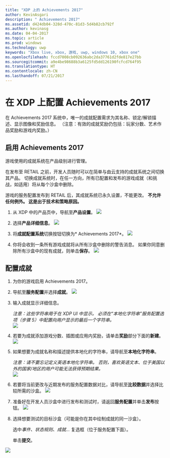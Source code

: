 ```yaml
---
title: "XDP 上的 Achievements 2017"
author: KevinAsgari
description: " Achievements 2017"
ms.assetid: d424db04-328d-470c-81d3-5d4b82cb792f
ms.author: kevinasg
ms.date: 04-04-2017
ms.topic: article
ms.prod: windows
ms.technology: uwp
keywords: "Xbox live, xbox, 游戏, uwp, windows 10, xbox one"
ms.openlocfilehash: fccd7008cb092636abc2da37761d2fde817e27bb
ms.sourcegitcommit: a9e4be98688b3a6125fd5dd126190fcfcd764f95
ms.translationtype: HT
ms.contentlocale: zh-CN
ms.lasthandoff: 07/21/2017
---
```

# <a name="configure-achievements-2017-on-xdp"></a>在 XDP 上配置 Achievements 2017

在 Achievements 2017 系统中，唯一的成就配置需求为其名称、锁定/解锁描述、显示图像和奖励信息。 （注意：有效的成就奖励仍包括：玩家分数、艺术作品奖励和游戏内奖励。）

<span id="_Enable_Simplified_Achievements" class="anchor"></span>

## <a name="enable-achievements-2017"></a>启用 Achievements 2017

游戏使用的成就系统在产品级别进行管理。  

在发布至 RETAIL 之前，开发人员随时可以在简单与由云支持的成就系统之间切换其产品。 切换成就系统时，在任一方向，所有已配置和发布的游戏成就（和挑战，如适用）将从每个沙盒中删除。 

游戏的服务配置发布到 RETAIL 后，其成就系统已永久设置，不能更改。 **不允许任何例外。 这是出于技术和策略原因。**

1.  从 XDP 中的产品页中，导航至**产品设置**。
![](../images/omega/simplified-achievements-1.png)

2.  选择**产品详细信息**。
![](../images/omega/simplified-achievements-2.png)

1.  将**成就配置系统**切换按钮切换为* Achievements 2017*。
![](../images/omega/simplified-achievements-2.png)

1.  你将会收到一条所有游戏成就将从所有沙盒中删除的警告消息。 如果你同意删除所有沙盒中的现有成就，则单击**保存**。
![](../images/omega/simplified-achievements-4.png)

## <a name="configure-an-achievement"></a>配置成就

1.  为你的游戏启用 Achievements 2017。

2.  导航至**服务配置**并选择**成就**。
![](../images/omega/simplified-achievements-5.png)

1.  输入成就显示详细信息。

    *注意：这些字符串用于在 XDP UI 中显示。 必须在“本地化字符串”服务配置选项（步骤 5）中配置向用户显示的最后一个字符串。*<br>
![](../images/omega/simplified-achievements-6.png)

1.  若要为成就添加游戏分数、插图或应用内奖励，请单击**奖励**部分下面的**新建**。
![](../images/omega/simplified-achievements-7.png)

1.  如果想要为成就名称和描述提供本地化的字符串，请导航至**本地化字符串**。

    *注意：请不要忘记定义英语本地化字符串。 否则，喜欢英语文本、位于美国以外的国家/地区的用户可能无法获得预期结果。*<br>
![](../images/omega/simplified-achievements-8.png)

1.  若要将当前更改与近期发布的服务配置数据对比，请导航至**比较数据**并选择比较所需的沙盒。
![](../images/omega/simplified-achievements-9.png)

1.  准备好在开发人员沙盒中进行发布和测试时，请返回**服务配置**并单击**发布**按钮。
![](../images/omega/simplified-achievements-10.png)

1.  选择想要测试的目标沙盒（可能是你在其中绘制成就的同一沙盒）。

    选中*事件、状态规则、成就…* 复选框（位于服务配置下面）。

    单击**提交**。

![](../images/omega/simplified-achievements-11.png)